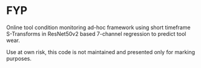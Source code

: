 # FYP
Online tool condition monitoring ad-hoc framework using short timeframe S-Transforms in ResNet50v2 based 7-channel regression to predict tool wear.

Use at own risk, this code is not maintained and presented only for marking purposes.
